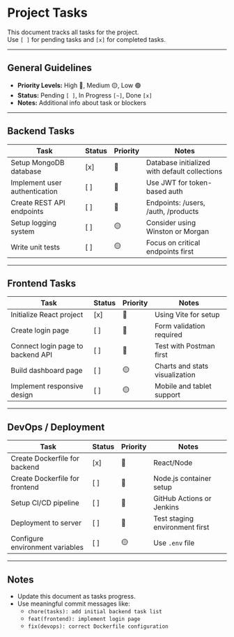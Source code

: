 # Project Tasks

This document tracks all tasks for the project.  
Use `[ ]` for pending tasks and `[x]` for completed tasks.

---

## General Guidelines
- **Priority Levels:** High 🔴, Medium 🟡, Low 🟢
- **Status:** Pending `[ ]`, In Progress `[~]`, Done `[x]`
- **Notes:** Additional info about task or blockers

---

## Backend Tasks
| Task | Status | Priority | Notes |
|------|--------|----------|-------|
| Setup MongoDB database | [x] | 🔴 | Database initialized with default collections |
| Implement user authentication | [ ] | 🔴 | Use JWT for token-based auth |
| Create REST API endpoints | [ ] | 🔴 | Endpoints: /users, /auth, /products |
| Setup logging system | [ ] | 🟡 | Consider using Winston or Morgan |
| Write unit tests | [ ] | 🟡 | Focus on critical endpoints first |

---

## Frontend Tasks
| Task | Status | Priority | Notes |
|------|--------|----------|-------|
| Initialize React project | [x] | 🔴 | Using Vite for setup |
| Create login page | [ ] | 🔴 | Form validation required |
| Connect login page to backend API | [ ] | 🔴 | Test with Postman first |
| Build dashboard page | [ ] | 🟡 | Charts and stats visualization |
| Implement responsive design | [ ] | 🟡 | Mobile and tablet support |

---

## DevOps / Deployment
| Task | Status | Priority | Notes |
|------|--------|----------|-------|
| Create Dockerfile for backend | [x] | 🔴 | React/Node
| Create Dockerfile for frontend | [ ] | 🔴 | Node.js container setup |
| Setup CI/CD pipeline | [ ] | 🔴 | GitHub Actions or Jenkins |
| Deployment to server | [ ] | 🔴 | Test staging environment first |
| Configure environment variables | [ ] | 🟡 | Use `.env` file |

---

## Notes
- Update this document as tasks progress.
- Use meaningful commit messages like:
  - `chore(tasks): add initial backend task list`
  - `feat(frontend): implement login page`
  - `fix(devops): correct Dockerfile configuration`
